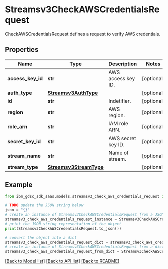 # Streamsv3CheckAWSCredentialsRequest

CheckAWSCredentialsRequest defines a request to verify AWS credentials.

## Properties

Name | Type | Description | Notes
------------ | ------------- | ------------- | -------------
**access_key_id** | **str** | AWS access key ID. | [optional] 
**auth_type** | [**Streamsv3AuthType**](Streamsv3AuthType.md) |  | [optional] 
**id** | **str** | Indetifier. | [optional] 
**region** | **str** | AWS region. | [optional] 
**role_arn** | **str** | IAM role ARN. | [optional] 
**secret_key_id** | **str** | AWS secret key ID. | [optional] 
**stream_name** | **str** | Name of stream. | [optional] 
**stream_type** | [**Streamsv3StreamType**](Streamsv3StreamType.md) |  | [optional] 

## Example

```python
from ibm_gdsc_sdk_saas.models.streamsv3_check_aws_credentials_request import Streamsv3CheckAWSCredentialsRequest

# TODO update the JSON string below
json = "{}"
# create an instance of Streamsv3CheckAWSCredentialsRequest from a JSON string
streamsv3_check_aws_credentials_request_instance = Streamsv3CheckAWSCredentialsRequest.from_json(json)
# print the JSON string representation of the object
print(Streamsv3CheckAWSCredentialsRequest.to_json())

# convert the object into a dict
streamsv3_check_aws_credentials_request_dict = streamsv3_check_aws_credentials_request_instance.to_dict()
# create an instance of Streamsv3CheckAWSCredentialsRequest from a dict
streamsv3_check_aws_credentials_request_from_dict = Streamsv3CheckAWSCredentialsRequest.from_dict(streamsv3_check_aws_credentials_request_dict)
```
[[Back to Model list]](../README.md#documentation-for-models) [[Back to API list]](../README.md#documentation-for-api-endpoints) [[Back to README]](../README.md)


